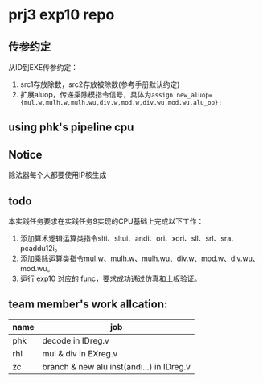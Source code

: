 # prj3 exp10 repo

## 传参约定

从ID到EXE传参约定：

1. src1存放除数，src2存放被除数(参考手册默认约定)
2. 扩展aluop，传递乘除模指令信号，具体为```assign new_aluop={mul.w,mulh.w,mulh.wu,div.w,mod.w,div.wu,mod.wu,alu_op};```

## using phk's pipeline cpu

## Notice

除法器每个人都要使用IP核生成

## todo

本实践任务要求在实践任务9实现的CPU基础上完成以下工作：

1. 添加算术逻辑运算类指令slti、sltui、andi、ori、xori、sll、srl、sra、pcaddu12i。
2. 添加乘除运算类指令mul.w、mulh.w、mulh.wu、div.w、mod.w、div.wu、mod.wu。
3. 运行 exp10 对应的 func，要求成功通过仿真和上板验证。

## team member's work allcation:

| name | job |
| ---- | --- |
| phk  | decode in IDreg.v  |
| rhl  | mul & div in EXreg.v |
| zc   | branch & new alu inst(andi...) in IDreg.v   |
